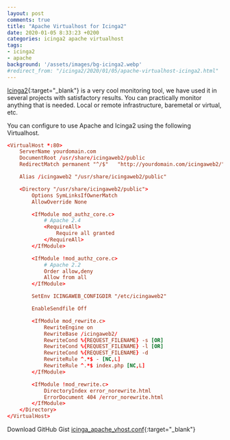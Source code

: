 ```yaml
---
layout: post
comments: true
title: "Apache Virtualhost for Icinga2"
date: 2020-01-05 8:33:23 +0200
categories: icinga2 apache virtualhost
tags:
- icinga2
- apache
background: '/assets/images/bg-icinga2.webp'
#redirect_from: "/icinga2/2020/01/05/apache-virtualhost-icinga2.html"
---
```


[Icinga2](https://icinga.com/docs/icinga-2/latest/doc/01-about/){:target="_blank"} is a very cool monitoring tool, we have used it in several projects with satisfactory results. You can practically monitor anything that is needed. Local or remote infrastructure, baremetal or virtual, etc.

You can configure to use Apache and Icinga2 using the following Virtualhost.

```conf
<VirtualHost *:80>
    ServerName yourdomain.com
    DocumentRoot /usr/share/icingaweb2/public
    RedirectMatch permanent "^/$"   "http://yourdomain.com/icingaweb2/"

    Alias /icingaweb2 "/usr/share/icingaweb2/public"

    <Directory "/usr/share/icingaweb2/public">
        Options SymLinksIfOwnerMatch
        AllowOverride None

        <IfModule mod_authz_core.c>
            # Apache 2.4
            <RequireAll>
                Require all granted
            </RequireAll>
        </IfModule>

        <IfModule !mod_authz_core.c>
            # Apache 2.2
            Order allow,deny
            Allow from all
        </IfModule>

        SetEnv ICINGAWEB_CONFIGDIR "/etc/icingaweb2"

        EnableSendfile Off

        <IfModule mod_rewrite.c>
            RewriteEngine on
            RewriteBase /icingaweb2/
            RewriteCond %{REQUEST_FILENAME} -s [OR]
            RewriteCond %{REQUEST_FILENAME} -l [OR]
            RewriteCond %{REQUEST_FILENAME} -d
            RewriteRule ^.*$ - [NC,L]
            RewriteRule ^.*$ index.php [NC,L]
        </IfModule>

        <IfModule !mod_rewrite.c>
            DirectoryIndex error_norewrite.html
            ErrorDocument 404 /error_norewrite.html
        </IfModule>
    </Directory>
</VirtualHost>
```

Download GitHub Gist [icinga_apache_vhost.conf](https://gist.github.com/carlesloriente/e208a167ac882f30ee745659d8ae9f21){:target="_blank"}
